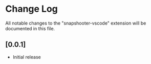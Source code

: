 # Change Log

All notable changes to the "snapshooter-vscode" extension will be documented in this file.

## [0.0.1]

- Initial release